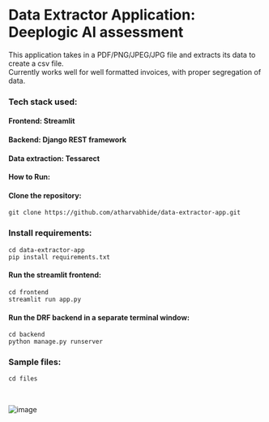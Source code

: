 # Data Extractor Application: Deeplogic AI assessment

This application takes in a PDF/PNG/JPEG/JPG file and extracts its data to create a csv file.
<br>
Currently works well for well formatted invoices, with proper segregation of data.


### Tech stack used:
#### Frontend: Streamlit
#### Backend: Django REST framework
#### Data extraction: Tessarect

#### How to Run: 

#### Clone the repository:
```
git clone https://github.com/atharvabhide/data-extractor-app.git
```
### Install requirements:
```
cd data-extractor-app
pip install requirements.txt
```

#### Run the streamlit frontend: 
```
cd frontend
streamlit run app.py
```

#### Run the DRF backend in a separate terminal window:
```
cd backend
python manage.py runserver
```

### Sample files:
```
cd files
```
<br>

![image](https://github.com/atharvabhide/data-extractor-app/assets/67187699/5585aa92-ac06-4d3b-a9d4-aaac6f299d7c)

